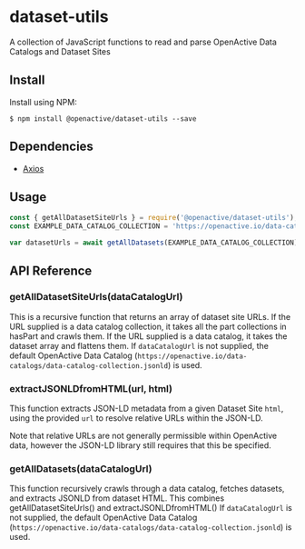 # dataset-utils
A collection of JavaScript functions to read and parse OpenActive Data Catalogs and Dataset Sites

## Install

Install using NPM:
```
$ npm install @openactive/dataset-utils --save
```

## Dependencies
- [Axios](https://github.com/axios/axios)

## Usage

```js
const { getAllDatasetSiteUrls } = require('@openactive/dataset-utils');
const EXAMPLE_DATA_CATALOG_COLLECTION = 'https://openactive.io/data-catalogs/data-catalog-collection.jsonld';

var datasetUrls = await getAllDatasets(EXAMPLE_DATA_CATALOG_COLLECTION);
```

## API Reference
### getAllDatasetSiteUrls(dataCatalogUrl)
 This is a recursive function that returns an array of dataset site URLs.
 If the URL supplied is a data catalog collection, it takes all the part collections in hasPart and crawls them.
 If the URL supplied is a data catalog, it takes the dataset array and flattens them. 
 If `dataCatalogUrl` is not supplied, the default OpenActive Data Catalog (`https://openactive.io/data-catalogs/data-catalog-collection.jsonld`) is used.

### extractJSONLDfromHTML(url, html)
This function extracts JSON-LD metadata from a given Dataset Site `html`, using the provided `url` to resolve relative URLs within the JSON-LD.

Note that relative URLs are not generally permissible within OpenActive data, however the JSON-LD library still requires that this be specified.

### getAllDatasets(dataCatalogUrl)
This function recursively crawls through a data catalog, fetches datasets, and extracts JSONLD from dataset HTML.
This combines getAllDatasetSiteUrls() and extractJSONLDfromHTML()
If `dataCatalogUrl` is not supplied, the default OpenActive Data Catalog (`https://openactive.io/data-catalogs/data-catalog-collection.jsonld`) is used.

